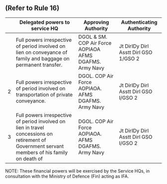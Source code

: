 ## (Refer to Rule 16)

|    | Delegated powers to service HQ                                                                                                                  | Approving Authority                                     | Authenticating Authority              |
|----|-------------------------------------------------------------------------------------------------------------------------------------------------|---------------------------------------------------------|---------------------------------------|
|    | Full powers irrespective of period involved on lien on conveyance of family and baggage on permanent transfer.                                  | DGOL & SM. COP Air Force AOPIAOA AFMS DGAFMS. Army Navy | Jt DirIDy Dirl Asstt Dirl GSO 1/GSO 2 |
| 2  | Full powers irrespective of period involved on transportation of private conveyance.                                                            | DGOL. COP Air Force AOPIAOA. AFMS DGAFMS. Army Navy     | Jt DirIDy Dirl Asstt Dirl GSO I/GSO 2 |
| 3  | Full powers irrespective of period involved on lien in travel concessions on retirement of Government servant members of his family on death of | DGOL. COP Air Force AOPIAOA. AFMS DGAFMS. Army Navy     | Jt DirIDy Dirl Asstt Dirl GSO I/GSO 2 |

NOTE: These financial powers will be exercised by the Service HQs, in consultation with the Ministry of Defence (Fin) acting as IFA.